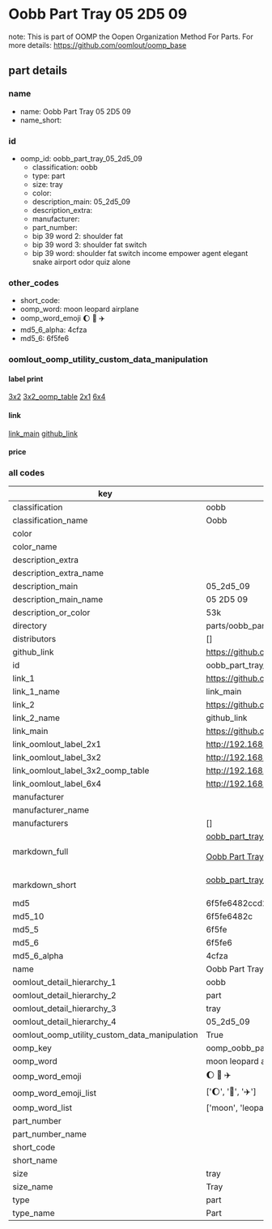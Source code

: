 # Oobb Part Tray 05 2D5 09  

note: This is part of OOMP the Oopen Organization Method For Parts. For more details: https://github.com/oomlout/oomp_base

##  part details





### name
* name: Oobb Part Tray 05 2D5 09
* name_short: 
### id
* oomp_id: oobb_part_tray_05_2d5_09
  * classification: oobb
  * type: part
  * size: tray
  * color: 
  * description_main: 05_2d5_09
  * description_extra: 
  * manufacturer: 
  * part_number: 
  * bip 39 word 2: shoulder fat
  * bip 39 word 3: shoulder fat switch
  * bip 39 word: shoulder fat switch income empower agent elegant snake airport odor quiz alone

### other_codes
* short_code: 
* oomp_word: moon leopard airplane
* oomp_word_emoji :moon: :leopard: :airplane:
* md5_6_alpha: 4cfza
* md5_6: 6f5fe6






### oomlout_oomp_utility_custom_data_manipulation
#### label print
[3x2](http://192.168.1.245:1112/?label=oomp%204cfza)
[3x2_oomp_table](http://192.168.1.107:1112/?label=oomp%204cfza)
[2x1](http://192.168.1.242:1112/?label=oomp%204cfza)
[6x4](http://192.168.1.55:1112/?label=oomp%204cfza)    

#### link

[link_main](https://github.com/oomlout/oomlout_oomp_current_version_messy/tree/main/parts/oobb_part_tray_05_2d5_09) [github_link](https://github.com/oomlout/oomlout_oomp_part_src/tree/main/parts/oobb_part_tray_05_2d5_09)                             

#### price







### all codes 
| key | value |  
| --- | --- |  
| classification | oobb |  
| classification_name | Oobb |  
| color |  |  
| color_name |  |  
| description_extra |  |  
| description_extra_name |  |  
| description_main | 05_2d5_09 |  
| description_main_name | 05 2D5 09 |  
| description_or_color | 53k |  
| directory | parts/oobb_part_tray_05_2d5_09 |  
| distributors | [] |  
| github_link | https://github.com/oomlout/oomlout_oomp_part_src/tree/main/parts/oobb_part_tray_05_2d5_09 |  
| id | oobb_part_tray_05_2d5_09 |  
| link_1 | https://github.com/oomlout/oomlout_oomp_current_version_messy/tree/main/parts/oobb_part_tray_05_2d5_09 |  
| link_1_name | link_main |  
| link_2 | https://github.com/oomlout/oomlout_oomp_part_src/tree/main/parts/oobb_part_tray_05_2d5_09 |  
| link_2_name | github_link |  
| link_main | https://github.com/oomlout/oomlout_oomp_current_version_messy/tree/main/parts/oobb_part_tray_05_2d5_09 |  
| link_oomlout_label_2x1 | http://192.168.1.242:1112/?label=oomp%204cfza |  
| link_oomlout_label_3x2 | http://192.168.1.245:1112/?label=oomp%204cfza |  
| link_oomlout_label_3x2_oomp_table | http://192.168.1.107:1112/?label=oomp%204cfza |  
| link_oomlout_label_6x4 | http://192.168.1.55:1112/?label=oomp%204cfza |  
| manufacturer |  |  
| manufacturer_name |  |  
| manufacturers | [] |  
| markdown_full | [oobb_part_tray_05_2d5_09](https://github.com/oomlout/oomlout_oomp_current_version_messy/tree/main/parts/oobb_part_tray_05_2d5_09)<br>[](https://github.com/oomlout/oomlout_oomp_current_version_messy/tree/main/parts/oobb_part_tray_05_2d5_09)<br>[Oobb Part Tray 05 2D5 09](https://github.com/oomlout/oomlout_oomp_current_version_messy/tree/main/parts/oobb_part_tray_05_2d5_09)<br><br> |  
| markdown_short | [oobb_part_tray_05_2d5_09](https://github.com/oomlout/oomlout_oomp_current_version_messy/tree/main/parts/oobb_part_tray_05_2d5_09)<br><br> |  
| md5 | 6f5fe6482ccd28f013a48729b854de37 |  
| md5_10 | 6f5fe6482c |  
| md5_5 | 6f5fe |  
| md5_6 | 6f5fe6 |  
| md5_6_alpha | 4cfza |  
| name | Oobb Part Tray 05 2D5 09 |  
| oomlout_detail_hierarchy_1 | oobb |  
| oomlout_detail_hierarchy_2 | part |  
| oomlout_detail_hierarchy_3 | tray |  
| oomlout_detail_hierarchy_4 | 05_2d5_09 |  
| oomlout_oomp_utility_custom_data_manipulation | True |  
| oomp_key | oomp_oobb_part_tray_05_2d5_09 |  
| oomp_word | moon leopard airplane |  
| oomp_word_emoji | :moon: :leopard: :airplane: |  
| oomp_word_emoji_list | [':moon:', ':leopard:', ':airplane:'] |  
| oomp_word_list | ['moon', 'leopard', 'airplane'] |  
| part_number |  |  
| part_number_name |  |  
| short_code |  |  
| short_name |  |  
| size | tray |  
| size_name | Tray |  
| type | part |  
| type_name | Part |  
